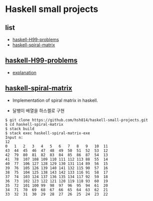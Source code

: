 
# Haskell small projects

## list
- [haskell-H99-problems](#haskell-H99-problems)
- [haskell-spiral-matrix](#haskell-spiral-matrix)

## [haskell-H99-problems](./haskell-H99-problems)

- [explanation](https://wiki.haskell.org/H-99:_Ninety-Nine_Haskell_Problems)

## [haskell-spiral-matrix](./haskell-spiral-matrix)

- Implementation of spiral matrix in haskell.

- 달팽이 배열을 하스켈로 구현

```
$ git clone https://github.com/hsh814/haskell-small-projects.git
$ cd haskell-spiral-matrix
$ stack build
$ stack exec haskell-spiral-matrix-exe
Input n: 
12
0   1   2   3   4   5   6   7   8   9   10  11  
43  44  45  46  47  48  49  50  51  52  53  12  
42  79  80  81  82  83  84  85  86  87  54  13  
41  78  107 108 109 110 111 112 113 88  55  14  
40  77  106 127 128 129 130 131 114 89  56  15  
39  76  105 126 139 140 141 132 115 90  57  16  
38  75  104 125 138 143 142 133 116 91  58  17  
37  74  103 124 137 136 135 134 117 92  59  18  
36  73  102 123 122 121 120 119 118 93  60  19  
35  72  101 100 99  98  97  96  95  94  61  20  
34  71  70  69  68  67  66  65  64  63  62  21  
33  32  31  30  29  28  27  26  25  24  23  22 
```
